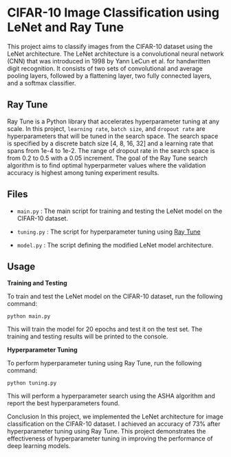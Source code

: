 # CIFAR-10 Image Classification using LeNet and Ray Tune
This project aims to classify images from the CIFAR-10 dataset using the LeNet architecture. The LeNet architecture is a convolutional neural network (CNN) that was introduced in 1998 by Yann LeCun et al. for handwritten digit recognition. It consists of two sets of convolutional and average pooling layers, followed by a flattening layer, two fully connected layers, and a softmax classifier.

## Ray Tune
Ray Tune is a Python library that accelerates hyperparameter tuning at any scale. In this project, `learning rate`, `batch size`, and `dropout rate` are hyperparameters that will be tuned in the search space. The search space is specified by a discrete batch size [4, 8, 16, 32] and a learning rate that spans from 1e-4 to 1e-2. The range of dropout rate in the search space is from 0.2 to 0.5 with a 0.05 increment. The goal of the Ray Tune search algorithm is to find optimal hyperparmeter values where the validation accuracy is highest among tuning experiment results. 

## Files
- `main.py`
: The main script for training and testing the LeNet model on the CIFAR-10 dataset.

- `tuning.py`
: The script for hyperparameter tuning using [Ray Tune](https://docs.ray.io/en/latest/tune/index.html)

- `model.py`
: The script defining the modified LeNet model architecture.

## Usage
**Training and Testing**

To train and test the LeNet model on the CIFAR-10 dataset, run the following command:

```console 
python main.py
```
This will train the model for 20 epochs and test it on the test set. The training and testing results will be printed to the console.

**Hyperparameter Tuning**

To perform hyperparameter tuning using Ray Tune, run the following command:

```console 
python tuning.py
```
This will perform a hyperparameter search using the ASHA algorithm and report the best hyperparameters found.

Conclusion
In this project, we implemented the LeNet architecture for image classification on the CIFAR-10 dataset. I achieved an accuracy of 73% after hyperparameter tuning using Ray Tune. This project demonstrates the effectiveness of hyperparameter tuning in improving the performance of deep learning models.
